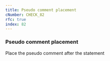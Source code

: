 ```yaml
---
title: Pseudo comment placement
cNumber: CHECK_82
rfc: true
index: 82
---
```


### Pseudo comment placement
Place the pseudo comment after the statement
